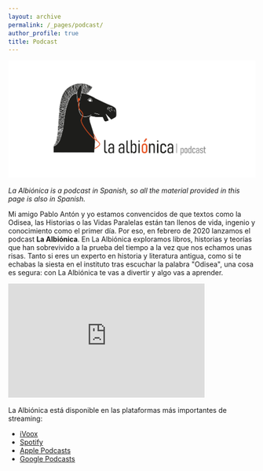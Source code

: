 ```yaml
---
layout: archive
permalink: /_pages/podcast/
author_profile: true
title: Podcast
---
```


![image](/assets/images/albionica_podcast_apaisado.png)

*La Albiónica is a podcast in Spanish, so all the material provided in this page is also in Spanish.*

Mi amigo Pablo Antón y yo estamos convencidos de que textos como la Odisea, las Historias o las Vidas Paralelas están tan llenos de vida, ingenio y conocimiento como el primer día. Por eso, en febrero de 2020 lanzamos el podcast **La Albiónica**. En La Albiónica exploramos libros, historias y teorías que han sobrevivido a la prueba del tiempo a la vez que nos echamos unas risas. Tanto si eres un experto en historia y literatura antigua, como si te echabas la siesta en el instituto tras escuchar la palabra "Odisea", una cosa es segura: con La Albiónica te vas a divertir y algo vas a aprender. 

<iframe src="https://open.spotify.com/embed-podcast/show/0POawCJi9rttR0TZWv0SAf" width="400" height="232" frameborder="0" allowtransparency="true" allow="encrypted-media"></iframe>

<!-- <iframe allow="autoplay *; encrypted-media *; fullscreen *" frameborder="0" height="450" style="width:100%;max-width:660px;overflow:hidden;background:transparent;" sandbox="allow-forms allow-popups allow-same-origin allow-scripts allow-storage-access-by-user-activation allow-top-navigation-by-user-activation" src="https://embed.podcasts.apple.com/gb/podcast/la-albi%C3%B3nica/id1503993534"></iframe> -->

La Albiónica está disponible en las plataformas más importantes de streaming:
- [iVoox](https://www.ivoox.com/podcast-albionica_sq_f1856458_1.html)
- [Spotify](https://open.spotify.com/show/0POawCJi9rttR0TZWv0SAf?si=OtKTMZGSSACRCHJaW5RsVQ)
- [Apple Podcasts](https://podcasts.apple.com/gb/podcast/la-albi%C3%B3nica/id1503993534?i=1000517125285)
- [Google Podcasts](https://podcasts.google.com/feed/aHR0cHM6Ly93d3cuaXZvb3guY29tL3BvZGNhc3QtYWxiaW9uaWNhX2ZnX2YxODU2NDU4X2ZpbHRyb18xLnhtbA)
